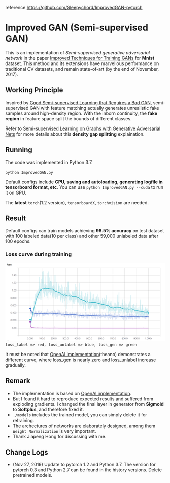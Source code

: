 reference https://github.com/Sleepychord/ImprovedGAN-pytorch

# Improved GAN (Semi-supervised GAN)
This is an implementation of *Semi-supervised generative adversarial network* in the paper [Improved Techniques for Training GANs](https://arxiv.org/abs/1606.03498) for **Mnist** dataset.
This method and its extensions have marvellous performance on traditional CV datasets, and remain state-of-art (by the end of November, 2017).

## Working Principle
Inspired by [Good Semi-supervised Learning that Requires a Bad GAN](https://arxiv.org/abs/1705.09783), semi-supervised GAN with feature matching actually generates unrealistic fake samples around high-density region. With the inborn continuity, the **fake region** in feature space split the bounds of different classes.

Refer to [Semi-supervised Learning on Graphs with Generative Adversarial Nets](https://arxiv.org/abs/1809.00130) for more details about this **density gap splitting** explaination.

## Running 
The code was implemented in Python 3.7.

`python ImprovedGAN.py` 

Default configs include **CPU, saving and autoloading, generating logfile in tensorboard format, etc**. You can use `python ImprovedGAN.py --cuda` to run it on GPU.

The **latest** `torch`(1.2 version), `tensorboardX`, `torchvision` are needed.

## Result
Default configs can train models achieving **98.5% accuracy** on test dataset with 100 labeled data(10 per class) and other 59,000 unlabeled data after 100 epochs.
### Loss curve during training
![](./loss.png)
`loss_label => red, loss_unlabel => blue, loss_gen => green`
 

It must be noted that [OpenAI implementation](https://github.com/openai/improved-gan)(theano) demonstrates a different curve, where loss\_gen is nearly zero and loss\_unlabel increase gradually.
 
## Remark
* The implementation is based on [OpenAI implementation](https://github.com/openai/improved-gan). 
* But I found it hard to reproduce expected results and suffered from exploding gradients. I changed the final layer in generator from **Sigmoid** to **Softplus**, and therefore fixed it.
* `./models` includes the trained model, you can simply delete it for retraining.
* The archectures of networks are elaborately designed, among them `Weight Normalization` is very important.
* Thank Jiapeng Hong for discussing with me.

## Change Logs
* (Nov 27, 2019) Update to pytorch 1.2 and Python 3.7. The version for pytorch 0.3 and Python 2.7 can be found in the history versions. Delete pretrained models.

